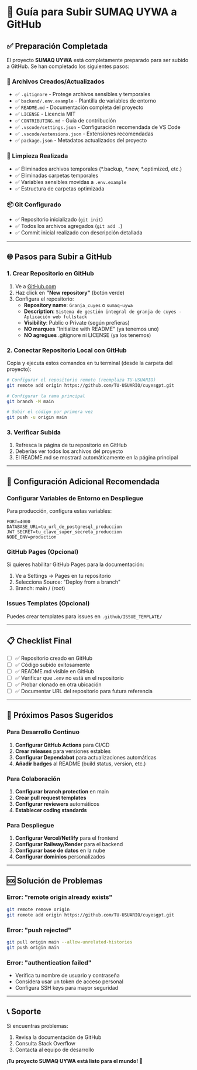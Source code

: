 # 🚀 Guía para Subir SUMAQ UYWA a GitHub

## ✅ Preparación Completada

El proyecto **SUMAQ UYWA** está completamente preparado para ser subido a GitHub. Se han completado los siguientes pasos:

### 📁 Archivos Creados/Actualizados
- ✅ `.gitignore` - Protege archivos sensibles y temporales
- ✅ `backend/.env.example` - Plantilla de variables de entorno
- ✅ `README.md` - Documentación completa del proyecto
- ✅ `LICENSE` - Licencia MIT
- ✅ `CONTRIBUTING.md` - Guía de contribución
- ✅ `.vscode/settings.json` - Configuración recomendada de VS Code
- ✅ `.vscode/extensions.json` - Extensiones recomendadas
- ✅ `package.json` - Metadatos actualizados del proyecto

### 🧹 Limpieza Realizada
- ✅ Eliminados archivos temporales (*.backup, *.new, *.optimized, etc.)
- ✅ Eliminadas carpetas temporales
- ✅ Variables sensibles movidas a `.env.example`
- ✅ Estructura de carpetas optimizada

### 📦 Git Configurado
- ✅ Repositorio inicializado (`git init`)
- ✅ Todos los archivos agregados (`git add .`)
- ✅ Commit inicial realizado con descripción detallada

---

## 🌐 Pasos para Subir a GitHub

### 1. Crear Repositorio en GitHub
1. Ve a [GitHub.com](https://github.com)
2. Haz click en **"New repository"** (botón verde)
3. Configura el repositorio:
   - **Repository name**: `Granja_cuyes` o `sumaq-uywa`
   - **Description**: `Sistema de gestión integral de granja de cuyes - Aplicación web fullstack`
   - **Visibility**: Public o Private (según prefieras)
   - **NO marques** "Initialize with README" (ya tenemos uno)
   - **NO agregues** .gitignore ni LICENSE (ya los tenemos)

### 2. Conectar Repositorio Local con GitHub
Copia y ejecuta estos comandos en tu terminal (desde la carpeta del proyecto):

```bash
# Configurar el repositorio remoto (reemplaza TU-USUARIO)
git remote add origin https://github.com/TU-USUARIO/cuyesgpt.git

# Configurar la rama principal
git branch -M main

# Subir el código por primera vez
git push -u origin main
```

### 3. Verificar Subida
1. Refresca la página de tu repositorio en GitHub
2. Deberías ver todos los archivos del proyecto
3. El README.md se mostrará automáticamente en la página principal

---

## 🔧 Configuración Adicional Recomendada

### Configurar Variables de Entorno en Despliegue
Para producción, configura estas variables:
```env
PORT=4000
DATABASE_URL=tu_url_de_postgresql_produccion
JWT_SECRET=tu_clave_super_secreta_produccion
NODE_ENV=production
```

### GitHub Pages (Opcional)
Si quieres habilitar GitHub Pages para la documentación:
1. Ve a Settings → Pages en tu repositorio
2. Selecciona Source: "Deploy from a branch"
3. Branch: main / (root)

### Issues Templates (Opcional)
Puedes crear templates para issues en `.github/ISSUE_TEMPLATE/`

---

## 📋 Checklist Final

- [ ] ✅ Repositorio creado en GitHub
- [ ] ✅ Código subido exitosamente
- [ ] ✅ README.md visible en GitHub
- [ ] ✅ Verificar que `.env` no está en el repositorio
- [ ] ✅ Probar clonado en otra ubicación
- [ ] ✅ Documentar URL del repositorio para futura referencia

---

## 🎯 Próximos Pasos Sugeridos

### Para Desarrollo Continuo
1. **Configurar GitHub Actions** para CI/CD
2. **Crear releases** para versiones estables
3. **Configurar Dependabot** para actualizaciones automáticas
4. **Añadir badges** al README (build status, version, etc.)

### Para Colaboración
1. **Configurar branch protection** en main
2. **Crear pull request templates**
3. **Configurar reviewers** automáticos
4. **Establecer coding standards**

### Para Despliegue
1. **Configurar Vercel/Netlify** para el frontend
2. **Configurar Railway/Render** para el backend
3. **Configurar base de datos** en la nube
4. **Configurar dominios** personalizados

---

## 🆘 Solución de Problemas

### Error: "remote origin already exists"
```bash
git remote remove origin
git remote add origin https://github.com/TU-USUARIO/cuyesgpt.git
```

### Error: "push rejected"
```bash
git pull origin main --allow-unrelated-histories
git push origin main
```

### Error: "authentication failed"
- Verifica tu nombre de usuario y contraseña
- Considera usar un token de acceso personal
- Configura SSH keys para mayor seguridad

---

## 📞 Soporte

Si encuentras problemas:
1. Revisa la documentación de GitHub
2. Consulta Stack Overflow
3. Contacta al equipo de desarrollo

**¡Tu proyecto SUMAQ UYWA está listo para el mundo! 🎉**
